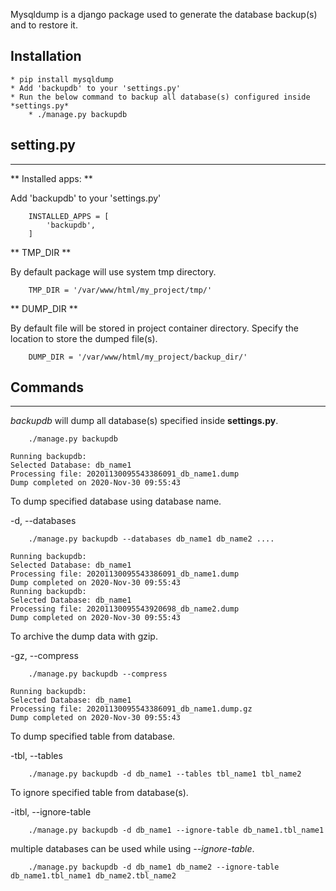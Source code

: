Mysqldump is a django package used to generate the database backup(s) and to restore it.

## Installation
    * pip install mysqldump
    * Add 'backupdb' to your 'settings.py'
    * Run the below command to backup all database(s) configured inside *settings.py*
        * ./manage.py backupdb

## setting.py
-----------------

** Installed apps: **

Add 'backupdb' to your 'settings.py'

```
    INSTALLED_APPS = [
        'backupdb',
    ]
```

** TMP_DIR **

By default package will use system tmp directory.

```
    TMP_DIR = '/var/www/html/my_project/tmp/'
```


** DUMP_DIR **

By default file will be stored in project container directory.
Specify the location to store the dumped file(s).

```
    DUMP_DIR = '/var/www/html/my_project/backup_dir/'
```



## Commands
------------

*backupdb* will dump all database(s) specified inside **settings.py**.

```
    ./manage.py backupdb

Running backupdb:
Selected Database: db_name1
Processing file: 20201130095543386091_db_name1.dump
Dump completed on 2020-Nov-30 09:55:43

```

To dump specified database using database name.

-d, --databases

```
    ./manage.py backupdb --databases db_name1 db_name2 ....

Running backupdb:
Selected Database: db_name1
Processing file: 20201130095543386091_db_name1.dump
Dump completed on 2020-Nov-30 09:55:43
Running backupdb:
Selected Database: db_name1
Processing file: 20201130095543920698_db_name2.dump
Dump completed on 2020-Nov-30 09:55:43

```

To archive the dump data with gzip.

-gz, --compress

```
    ./manage.py backupdb --compress

Running backupdb:
Selected Database: db_name1
Processing file: 20201130095543386091_db_name1.dump.gz
Dump completed on 2020-Nov-30 09:55:43

```

To dump specified table from database.

-tbl, --tables

```
    ./manage.py backupdb -d db_name1 --tables tbl_name1 tbl_name2
```

To ignore specified table from database(s).

-itbl, --ignore-table

```
    ./manage.py backupdb -d db_name1 --ignore-table db_name1.tbl_name1
```

multiple databases can be used while using *--ignore-table*.

```
    ./manage.py backupdb -d db_name1 db_name2 --ignore-table db_name1.tbl_name1 db_name2.tbl_name2

```